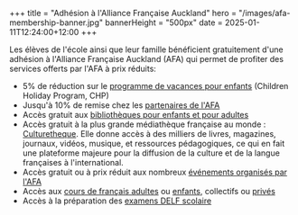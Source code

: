 +++
title = "Adhésion à l'Alliance Française Auckland"
hero = "/images/afa-membership-banner.jpg"
bannerHeight = "500px"
date = 2025-01-11T12:24:00+12:00
+++

Les élèves de l'école ainsi que leur famille bénéficient gratuitement d'une adhésion à l'Alliance Française Auckland (AFA) qui permet de profiter des services offerts par l'AFA à prix réduits:

- 5% de réduction sur le [programme de vacances pour enfants](https://www.alliance-francaise.co.nz/learn-french/kids-and-teenagers/children-holiday-program/) (Children Holiday Program, CHP)
- Jusqu'à 10% de remise chez les [partenaires de l'AFA](https://www.alliance-francaise.co.nz/about-us/our-sponsors-and-partners/)
- Accès gratuit aux [bibliothèques pour enfants et pour adultes](https://www.alliance-francaise.co.nz/resources-and-services/library/)
- Accès gratuit à la plus grande médiathèque française au monde : [Culturetheque](https://www.alliance-francaise.co.nz/resources-and-services/culturetheque/). Elle donne accès à des milliers de livres, magazines, journaux, vidéos, musique, et ressources pédagogiques, ce qui en fait une plateforme majeure pour la diffusion de la culture et de la langue françaises à l'international.
- Accès gratuit ou à prix réduit aux nombreux [événements organisés par l'AFA](https://www.alliance-francaise.co.nz/events/all-events/)
- Accès aux [cours de français adultes](https://www.alliance-francaise.co.nz/learn-french/adults/) ou [enfants](https://www.alliance-francaise.co.nz/learn-french/kids-and-teenagers/), collectifs ou [privés](https://www.alliance-francaise.co.nz/learn-french/private-tuition/)
- Accès à la préparation des [examens DELF scolaire](https://www.alliance-francaise.co.nz/diplomas/adults/delf-dalf-tout-public/)
